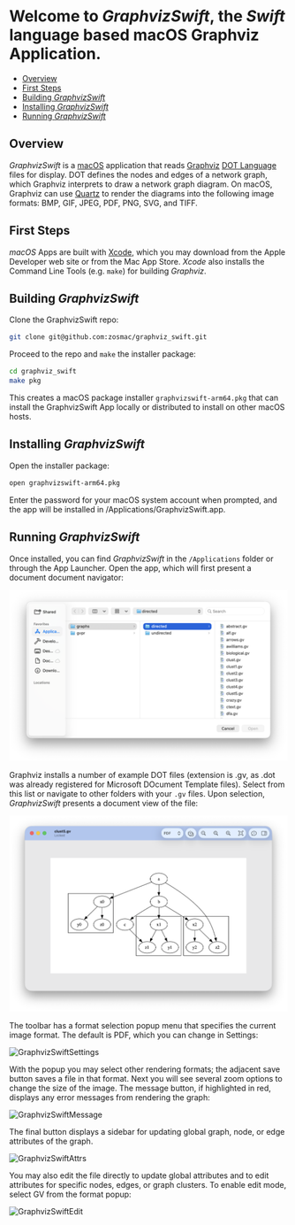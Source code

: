 # Welcome to *GraphvizSwift*, the *Swift* language based macOS Graphviz Application.

- [Overview](#overview)
- [First Steps](#firststeps)
- [Building *GraphvizSwift*](#building-graphviz-swift)
- [Installing *GraphvizSwift*](#installing-graphviz-swift)
- [Running *GraphvizSwift*](#running-graphviz-swift)

## Overview

*GraphvizSwift* is a [macOS](https://www.apple.com/os/macos/) application that reads [Graphviz](https://graphviz.org) [DOT Language](https://graphviz.org/doc/info/lang.html) files for display. DOT defines the nodes and edges of a network graph, which Graphviz interprets to draw a network graph diagram. On macOS, Graphviz can use [Quartz](https://developer.apple.com/documentation/quartz) to render the diagrams into the following image formats: BMP, GIF, JPEG, PDF, PNG, SVG, and TIFF.

## First Steps

*macOS* Apps are built with [Xcode](https://developer.apple.com/xcode/), which you may download from the Apple Developer web site or from the Mac App Store. *Xcode* also installs the Command Line Tools (e.g. `make`) for building *Graphviz*.

## Building *GraphvizSwift*

Clone the GraphvizSwift repo:
```zsh
git clone git@github.com:zosmac/graphviz_swift.git
```
Proceed to the repo and `make` the installer package:
```zsh
cd graphviz_swift
make pkg
```
This creates a macOS package installer `graphvizswift-arm64.pkg` that can install the GraphvizSwift App locally or distributed to install on other macOS hosts.

## Installing *GraphvizSwift*

Open the installer package:
```zsh
open graphvizswift-arm64.pkg
```
Enter the password for your macOS system account when prompted, and the app will be installed in /Applications/GraphvizSwift.app.

## Running *GraphvizSwift*

Once installed, you can find *GraphvizSwift* in the `/Applications` folder or through the App Launcher. Open the app, which will first present a document document navigator:

![GraphvizSwiftOpen](readme/GraphvizSwiftOpen.png)

Graphviz installs a number of example DOT files (extension is .gv, as .dot was already registered for Microsoft DOcument Template files). Select from this list or navigate to other folders with your `.gv` files. Upon selection, *GraphvizSwift* presents a document view of the file:

![GraphvizSwiftView](readme/GraphvizSwiftView.png)

The toolbar has a format selection popup menu that specifies the current image format. The default is PDF, which you can change in Settings:

![GraphvizSwiftSettings](assets/GraphvizSwiftSettings.png)

With the popup you may select other rendering formats; the adjacent save button saves a file in that format. Next you will see several zoom options to change the size of the image. The message button, if highlighted in red, displays any error messages from rendering the graph:

![GraphvizSwiftMessage](assets/GraphvizSwiftMessage.png)

The final button displays a sidebar for updating global graph, node, or edge attributes of the graph.

![GraphvizSwiftAttrs](assets/GraphvizSwiftAttrs.png)

You may also edit the file directly to update global attributes and to edit attributes for specific nodes, edges, or graph clusters. To enable edit mode, select GV from the format popup:

![GraphvizSwiftEdit](assets/GraphvizSwiftEdit.png)




